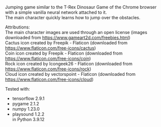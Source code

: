 Jumping game similar to the T-Rex Dinosaur Game of the Chrome browser with a simple vanilla neural network attached to it.<br />
The main character quickly learns how to jump over the obstacles.<br />

Attributions:<br />
The main character images are used through an open license (images downloaded from https://www.gameart2d.com/freebies.html)<br />
Cactus icon created by Freepik - Flaticon (downloaded from https://www.flaticon.com/free-icons/cactus)<br />
Coin icon created by Freepik - Flaticon (downloaded from https://www.flaticon.com/free-icons/coin)<br />
Rock icon created by Icongeek26 - Flaticon (downloaded from https://www.flaticon.com/free-icons/rock)<br />
Cloud icon created by vectorspoint - Flaticon (downloaded from https://www.flaticon.com/free-icons/cloud)<br />

Tested with:<br />
- tensorflow 2.9.1<br />
- pygame 2.1.2<br />
- numpy 1.23.0<br />
- playsound 1.2.2<br />
in Python 3.9.12
